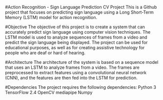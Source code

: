 #Action Recognition - Sign Language Prediction CV Project
This is a Github project that focuses on predicting sign language using a Long Short-Term Memory (LSTM) model for action recognition.

#Objective
The objective of this project is to create a system that can accurately predict sign language using computer vision techniques. The LSTM model is used to analyze sequences of frames from a video and predict the sign language being displayed. The project can be used for educational purposes, as well as for creating assistive technology for people who are deaf or hard of hearing.

#Architecture
The architecture of the system is based on a sequence model that uses an LSTM to analyze frames from a video. The frames are preprocessed to extract features using a convolutional neural network (CNN), and the features are then fed into the LSTM for prediction.

#Dependencies
The project requires the following dependencies:
Python 3
TensorFlow 2.4
OpenCV
mediapipe
Numpy